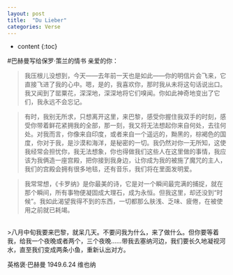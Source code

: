 ```yaml
---
layout: post
title:  "Du Lieber"
categories: Verse
---
```


* content
{:toc}

#巴赫曼写给保罗·策兰的情书
亲爱的你：

>我压根儿没想到，今天——去年前一天也是如此——你的明信片会飞来，它直接飞进了我的心中。嗯，是的，我喜欢你，那时我从未将这句话说出口。我又闻到了罂粟花，深深地，深深地将它们嗅闻。你如此神奇地变出了它们，我永远不会忘记。

>有时，我别无所求，只想离开这里，来巴黎，感受你握住我双手的时刻，感受你带着鲜花紧拥我的全部，那一刻，我又将无法想起你来自何处，去往何处。对我而言，你像来自印度，或者来自一个遥远的，黝黑的，棕褐色的国度，你对于我，是沙漠和海洋，是秘密的一切。我仍然对你一无所知，这使我经常会担忧你，我无法想象，你也得做我们这些人在这里做的事情，我应该为我俩造一座宫殿，把你接到我身边，让你成为我的被施了魔咒的主人，我们的宫殿会拥有很多地毯，还有音乐，我们将在里面发明爱。

>我常常想，《卡罗纳》是你最美的诗，它是对一个瞬间最完满的捕捉，就在那个瞬间，所有事物便凝固成大理石，成为永恒。但我这里，却还没到“时候”。我如此渴望我得不到的东西，一切都那么肤浅、乏味、疲倦，在被使用之前就已耗竭。
<br>
>八月中旬我要来巴黎，就呆几天。不要问我为什么，来了做什么。但你要等着我，给我一个夜晚或者两个，三个夜晚……带我去塞纳河边，我们要长久地凝视河水，直至我们变成两条小鱼，重新认出对方。

英格褒·巴赫曼 1949.6.24 维也纳